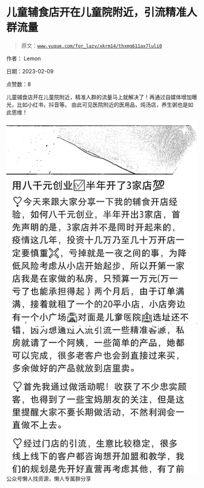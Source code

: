 # 儿童辅食店开在儿童院附近，引流精准人群流量

> 原文：[`www.yuque.com/for_lazy/xkrm14/thxmg611ax7luli0`](https://www.yuque.com/for_lazy/xkrm14/thxmg611ax7luli0)



作者： Lemon



日期：2023-02-09



点赞数：8

<ne-hole id="u728d315c" data-lake-id="u728d315c">

儿童辅食店开在儿童院附近，精准人群的流量马上就解决了！再通过自媒体增加曝光，比如小红书，抖音等。 由此可见医院附近的医用品，炖汤店，养生粥也是如此思维！



![](img/0c79ed5f94bf13af5bca331f5e2f2e01.png)  <ne-hole id="ub8bf6e57" data-lake-id="ub8bf6e57"><ne-p id="u9140c1f0" data-lake-id="u9140c1f0">公众号懒人找资源，懒人专属群分享

</ne-hole></ne-p></ne-hole>